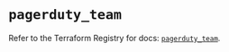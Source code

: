 # `pagerduty_team`

Refer to the Terraform Registry for docs: [`pagerduty_team`](https://registry.terraform.io/providers/pagerduty/pagerduty/3.27.2/docs/resources/team).
